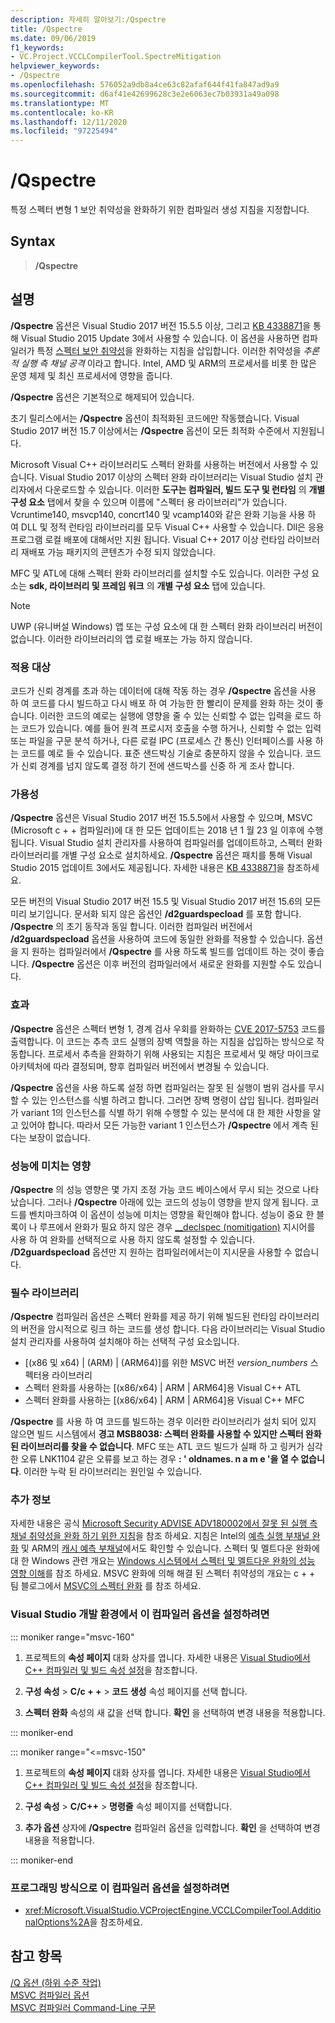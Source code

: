```yaml
---
description: 자세히 알아보기:/Qspectre
title: /Qspectre
ms.date: 09/06/2019
f1_keywords:
- VC.Project.VCCLCompilerTool.SpectreMitigation
helpviewer_keywords:
- /Qspectre
ms.openlocfilehash: 576052a9db8a4ce63c82afaf644f41fa847ad9a9
ms.sourcegitcommit: d6af41e42699628c3e2e6063ec7b03931a49a098
ms.translationtype: MT
ms.contentlocale: ko-KR
ms.lasthandoff: 12/11/2020
ms.locfileid: "97225494"
---
```

# <a name="qspectre"></a>/Qspectre

특정 스펙터 변형 1 보안 취약성을 완화하기 위한 컴파일러 생성 지침을 지정합니다.

## <a name="syntax"></a>Syntax

> **/Qspectre**

## <a name="remarks"></a>설명

**/Qspectre** 옵션은 Visual Studio 2017 버전 15.5.5 이상, 그리고 [KB 4338871](https://support.microsoft.com/help/4338871/visual-studio-2015-update-3-spectre-variant-1-toolset-qspectre)을 통해 Visual Studio 2015 Update 3에서 사용할 수 있습니다. 이 옵션을 사용하면 컴파일러가 특정 [스펙터 보안 취약성](https://spectreattack.com/spectre.pdf)을 완화하는 지침을 삽입합니다. 이러한 취약성을 *추론적 실행 측 채널 공격* 이라고 합니다. Intel, AMD 및 ARM의 프로세서를 비롯 한 많은 운영 체제 및 최신 프로세서에 영향을 줍니다.

**/Qspectre** 옵션은 기본적으로 해제되어 있습니다.

초기 릴리스에서는 **/Qspectre** 옵션이 최적화된 코드에만 작동했습니다. Visual Studio 2017 버전 15.7 이상에서는 **/Qspectre** 옵션이 모든 최적화 수준에서 지원됩니다.

Microsoft Visual C++ 라이브러리도 스펙터 완화를 사용하는 버전에서 사용할 수 있습니다. Visual Studio 2017 이상의 스펙터 완화 라이브러리는 Visual Studio 설치 관리자에서 다운로드할 수 있습니다. 이러한 **도구는 컴파일러, 빌드 도구 및 런타임** 의 **개별 구성 요소** 탭에서 찾을 수 있으며 이름에 "스펙터 용 라이브러리"가 있습니다. Vcruntime140, msvcp140, concrt140 및 vcamp140와 같은 완화 기능을 사용 하 여 DLL 및 정적 런타임 라이브러리를 모두 Visual C++ 사용할 수 있습니다. Dll은 응용 프로그램 로컬 배포에 대해서만 지원 됩니다. Visual C++ 2017 이상 런타임 라이브러리 재배포 가능 패키지의 콘텐츠가 수정 되지 않았습니다.

MFC 및 ATL에 대해 스펙터 완화 라이브러리를 설치할 수도 있습니다. 이러한 구성 요소는 **sdk, 라이브러리 및 프레임 워크** 의 **개별 구성 요소** 탭에 있습니다.

> [!NOTE]
> UWP (유니버설 Windows) 앱 또는 구성 요소에 대 한 스펙터 완화 라이브러리 버전이 없습니다. 이러한 라이브러리의 앱 로컬 배포는 가능 하지 않습니다.

### <a name="applicability"></a>적용 대상

코드가 신뢰 경계를 초과 하는 데이터에 대해 작동 하는 경우 **/Qspectre** 옵션을 사용 하 여 코드를 다시 빌드하고 다시 배포 하 여 가능한 한 빨리이 문제를 완화 하는 것이 좋습니다. 이러한 코드의 예로는 실행에 영향을 줄 수 있는 신뢰할 수 없는 입력을 로드 하는 코드가 있습니다. 예를 들어 원격 프로시저 호출을 수행 하거나, 신뢰할 수 없는 입력 또는 파일을 구문 분석 하거나, 다른 로컬 IPC (프로세스 간 통신) 인터페이스를 사용 하는 코드를 예로 들 수 있습니다. 표준 샌드박싱 기술로 충분하지 않을 수 있습니다. 코드가 신뢰 경계를 넘지 않도록 결정 하기 전에 샌드박스를 신중 하 게 조사 합니다.

### <a name="availability"></a>가용성

**/Qspectre** 옵션은 Visual Studio 2017 버전 15.5.5에서 사용할 수 있으며, MSVC (Microsoft c + + 컴파일러)에 대 한 모든 업데이트는 2018 년 1 월 23 일 이후에 수행 됩니다. Visual Studio 설치 관리자를 사용하여 컴파일러를 업데이트하고, 스펙터 완화 라이브러리를 개별 구성 요소로 설치하세요. **/Qspectre** 옵션은 패치를 통해 Visual Studio 2015 업데이트 3에서도 제공됩니다. 자세한 내용은 [KB 4338871](https://support.microsoft.com/help/4338871)을 참조하세요.

모든 버전의 Visual Studio 2017 버전 15.5 및 Visual Studio 2017 버전 15.6의 모든 미리 보기입니다. 문서화 되지 않은 옵션인 **/d2guardspecload** 를 포함 합니다. **/Qspectre** 의 초기 동작과 동일 합니다. 이러한 컴파일러 버전에서 **/d2guardspecload** 옵션을 사용하여 코드에 동일한 완화를 적용할 수 있습니다. 옵션을 지 원하는 컴파일러에서 **/Qspectre** 를 사용 하도록 빌드를 업데이트 하는 것이 좋습니다. **/Qspectre** 옵션은 이후 버전의 컴파일러에서 새로운 완화를 지원할 수도 있습니다.

### <a name="effect"></a>효과

**/Qspectre** 옵션은 스펙터 변형 1, 경계 검사 우회를 완화하는 [CVE 2017-5753](https://nvd.nist.gov/vuln/detail/CVE-2017-5753) 코드를 출력합니다. 이 코드는 추측 코드 실행의 장벽 역할을 하는 지침을 삽입하는 방식으로 작동합니다. 프로세서 추측을 완화하기 위해 사용되는 지침은 프로세서 및 해당 마이크로 아키텍처에 따라 결정되며, 향후 컴파일러 버전에서 변경될 수 있습니다.

**/Qspectre** 옵션을 사용 하도록 설정 하면 컴파일러는 잘못 된 실행이 범위 검사를 무시할 수 있는 인스턴스를 식별 하려고 합니다. 그러면 장벽 명령이 삽입 됩니다. 컴파일러가 variant 1의 인스턴스를 식별 하기 위해 수행할 수 있는 분석에 대 한 제한 사항을 알고 있어야 합니다. 따라서 모든 가능한 variant 1 인스턴스가 **/Qspectre** 에서 계측 된다는 보장이 없습니다.

### <a name="performance-impact"></a>성능에 미치는 영향

**/Qspectre** 의 성능 영향은 몇 가지 조정 가능 코드 베이스에서 무시 되는 것으로 나타났습니다. 그러나 **/Qspectre** 아래에 있는 코드의 성능이 영향을 받지 않게 됩니다. 코드를 벤치마크하여 이 옵션이 성능에 미치는 영향을 확인해야 합니다. 성능이 중요 한 블록이 나 루프에서 완화가 필요 하지 않은 경우 [__declspec (nomitigation)](../../cpp/spectre.md) 지시어를 사용 하 여 완화를 선택적으로 사용 하지 않도록 설정할 수 있습니다. **/D2guardspecload** 옵션만 지 원하는 컴파일러에서는이 지시문을 사용할 수 없습니다.

### <a name="required-libraries"></a>필수 라이브러리

**/Qspectre** 컴파일러 옵션은 스펙터 완화를 제공 하기 위해 빌드된 런타임 라이브러리의 버전을 암시적으로 링크 하는 코드를 생성 합니다. 다음 라이브러리는 Visual Studio 설치 관리자를 사용하여 설치해야 하는 선택적 구성 요소입니다.

- \[(x86 및 x64) | (ARM) | (ARM64)]를 위한 MSVC 버전 *version_numbers* 스펙터용 라이브러리
- 스펙터 완화를 사용하는 \[(x86/x64) | ARM | ARM64]용 Visual C++ ATL
- 스펙터 완화를 사용하는 \[(x86/x64) | ARM | ARM64]용 Visual C++ MFC

**/Qspectre** 를 사용 하 여 코드를 빌드하는 경우 이러한 라이브러리가 설치 되어 있지 않으면 빌드 시스템에서 **경고 MSB8038: 스펙터 완화를 사용할 수 있지만 스펙터 완화 된 라이브러리를 찾을 수 없습니다**. MFC 또는 ATL 코드 빌드가 실패 하 고 링커가 심각한 오류 LNK1104 같은 오류를 보고 하는 경우 **: ' oldnames. n a m e '을 열 수 없습니다**. 이러한 누락 된 라이브러리는 원인일 수 있습니다.

### <a name="additional-information"></a>추가 정보

자세한 내용은 공식 [Microsoft Security ADVISE ADV180002에서 잘못 된 실행 측 채널 취약성을 완화 하기 위한 지침](https://portal.msrc.microsoft.com/en-US/security-guidance/advisory/ADV180002)을 참조 하세요. 지침은 Intel의 [예측 실행 부채널 완화](https://software.intel.com/sites/default/files/managed/c5/63/336996-Speculative-Execution-Side-Channel-Mitigations.pdf) 및 ARM의 [캐시 예측 부채널](https://developer.arm.com/-/media/Files/pdf/Cache_Speculation_Side-channels.pdf)에서도 확인할 수 있습니다. 스펙터 및 멜트다운 완화에 대 한 Windows 관련 개요는 [Windows 시스템에서 스펙터 및 멜트다운 완화의 성능 영향 이해](https://www.microsoft.com/security/blog/2018/01/09/understanding-the-performance-impact-of-spectre-and-meltdown-mitigations-on-windows-systems/)를 참조 하세요. MSVC 완화에 의해 해결 된 스펙터 취약성의 개요는 c + + 팀 블로그에서 [MSVC의 스펙터 완화](https://devblogs.microsoft.com/cppblog/spectre-mitigations-in-msvc./) 를 참조 하세요.

### <a name="to-set-this-compiler-option-in-the-visual-studio-development-environment"></a>Visual Studio 개발 환경에서 이 컴파일러 옵션을 설정하려면

::: moniker range="msvc-160"

1. 프로젝트의 **속성 페이지** 대화 상자를 엽니다. 자세한 내용은 [Visual Studio에서 C++ 컴파일러 및 빌드 속성 설정](../working-with-project-properties.md)을 참조합니다.

1. **구성 속성** > **C/c + +** > **코드 생성** 속성 페이지를 선택 합니다.

1. **스펙터 완화** 속성의 새 값을 선택 합니다. **확인** 을 선택하여 변경 내용을 적용합니다.

::: moniker-end

::: moniker range="<=msvc-150"

1. 프로젝트의 **속성 페이지** 대화 상자를 엽니다. 자세한 내용은 [Visual Studio에서 C++ 컴파일러 및 빌드 속성 설정](../working-with-project-properties.md)을 참조합니다.

1. **구성 속성** > **C/C++** > **명령줄** 속성 페이지를 선택합니다.

1. **추가 옵션** 상자에 **/Qspectre** 컴파일러 옵션을 입력합니다. **확인** 을 선택하여 변경 내용을 적용합니다.

::: moniker-end

### <a name="to-set-this-compiler-option-programmatically"></a>프로그래밍 방식으로 이 컴파일러 옵션을 설정하려면

- <xref:Microsoft.VisualStudio.VCProjectEngine.VCCLCompilerTool.AdditionalOptions%2A>을 참조하세요.

## <a name="see-also"></a>참고 항목

[/Q 옵션 (하위 수준 작업)](q-options-low-level-operations.md)<br/>
[MSVC 컴파일러 옵션](compiler-options.md)<br/>
[MSVC 컴파일러 Command-Line 구문](compiler-command-line-syntax.md)
